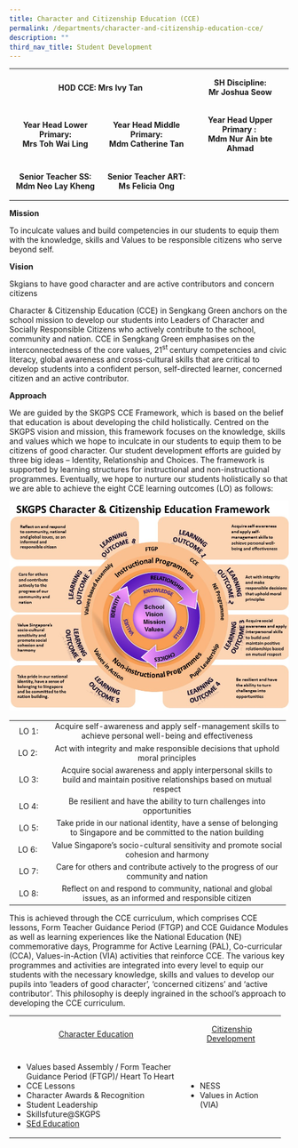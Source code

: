 ```yaml
---
title: Character and Citizenship Education (CCE)
permalink: /departments/character-and-citizenship-education-cce/
description: ""
third_nav_title: Student Development
---
```


<table>
<tbody>
<tr>
<td style="text-align: center;" colspan="2" width="307">
<p><strong>HOD CCE: Mrs Ivy Tan</strong></p>
</td>
<td style="text-align: center;" width="164">
<p><strong>SH Discipline:</strong><br /><strong>Mr Joshua Seow</strong></p>
</td>
</tr>
<tr>
<td style="text-align: center;" width="155">
<p><strong>Year Head Lower Primary:<br />Mrs Toh Wai Ling</strong></p>
</td>
<td style="text-align: center;" width="152">
<p><strong>Year Head Middle Primary:<br />Mdm Catherine Tan</strong></p>
</td>
<td style="text-align: center;" width="164">
<p><strong>Year Head Upper Primary :&nbsp;</strong><br /><strong>Mdm Nur Ain bte Ahmad</strong></p>
</td>
</tr>
<tr>
<td style="text-align: center;" width="155">
<p><strong>Senior Teacher SS:<br /></strong><strong>Mdm Neo Lay Kheng</strong></p>
</td>
<td style="text-align: center;" width="152">
<p><strong>Senior Teacher ART:<br /></strong><strong>Ms Felicia Ong</strong></p>
</td>
<td style="text-align: center;" width="164">&nbsp;</td>
</tr>
</tbody>
</table>
<p><strong>Mission&nbsp;</strong></p>
<p>To inculcate values and build competencies in our students to equip them with the knowledge, skills and Values to be responsible citizens who serve beyond self.</p>
<p><strong>Vision</strong></p>
<p>Skgians to have good character and are active contributors and concern citizens</p>
<p>Character &amp; Citizenship Education (CCE) in Sengkang Green anchors on the school mission to develop our students into Leaders of Character and Socially Responsible Citizens who actively contribute to the school, community and nation. CCE in Sengkang Green emphasises on the interconnectedness of the core values, 21<sup>st&nbsp;</sup>century competencies and civic literacy, global awareness and cross-cultural skills that are critical to develop students into a confident person, self-directed learner, concerned citizen and an active contributor.</p>
<p><strong>Approach</strong></p>
<p>We are guided by the SKGPS CCE Framework, which is based on the belief that education is about developing the child holistically. Centred on the SKGPS vision and mission, this framework focuses on the knowledge, skills and values which we hope to inculcate in our students to equip them to be citizens of good character. Our student development efforts are guided by three big ideas &ndash; Identity, Relationship and Choices. The framework is supported by learning structures for instructional and non-instructional programmes. Eventually, we hope to nurture our students holistically so that we are able to achieve the eight CCE learning outcomes (LO) as follows:</p>
<img src="/images/cce1.jpg">
<table>
<tbody>
<tr>
<td style="text-align: center;" width="56">LO 1:</td>
<td style="text-align: center;" width="415">Acquire self-awareness and apply self-management skills to achieve personal well-being and effectiveness</td>
</tr>
<tr>
<td style="text-align: center;" width="56">LO 2:&nbsp;</td>
<td style="text-align: center;" width="415">Act with integrity and make responsible decisions that uphold moral principles</td>
</tr>
<tr>
<td style="text-align: center;" width="56">LO 3:</td>
<td style="text-align: center;" width="415">Acquire social awareness and apply interpersonal skills to build and maintain positive relationships based on mutual respect</td>
</tr>
<tr>
<td style="text-align: center;" width="56">LO 4:</td>
<td style="text-align: center;" width="415">Be resilient and have the ability to turn challenges into opportunities</td>
</tr>
<tr>
<td style="text-align: center;" width="56">LO 5:</td>
<td style="text-align: center;" width="415">Take pride in our national identity, have a sense of belonging to Singapore and be committed to the nation building</td>
</tr>
<tr>
<td style="text-align: center;" width="56">LO 6:&nbsp;</td>
<td style="text-align: center;" width="415">Value Singapore&rsquo;s socio-cultural sensitivity and promote social cohesion and harmony</td>
</tr>
<tr>
<td style="text-align: center;" width="56">LO 7:</td>
<td style="text-align: center;" width="415">Care for others and contribute actively to the progress of our community and nation</td>
</tr>
<tr>
<td style="text-align: center;" width="56">LO 8:</td>
<td style="text-align: center;" width="415">Reflect on and respond to community, national and global issues, as an informed and responsible citizen</td>
</tr>
</tbody>
</table>
<p>This is achieved through the CCE curriculum, which comprises CCE lessons, Form Teacher Guidance Period (FTGP) and CCE Guidance Modules as well as learning experiences like the National Education (NE) commemorative days, Programme for Active Learning (PAL), Co-curricular (CCA), Values-in-Action (VIA) activities that reinforce CCE. The various key programmes and activities are integrated into every level to equip our students with the necessary knowledge, skills and values to develop our pupils into &lsquo;leaders of good character&rsquo;, &lsquo;concerned citizens&rsquo; and &lsquo;active contributor&rsquo;. This philosophy is deeply ingrained in the school&rsquo;s approach to developing the CCE curriculum.</p>
<table>
<tbody>
<tr>
<td style="width: 299px; text-align: center;">
<p><a href="/departments/character-and-citizenship-education-cce/character-education" target="">Character Education</a></p>
</td>
<td style="width: 163px; text-align: center;">
<p><a href="/departments/character-and-citizenship-education-cce/citizenship-development" target="">Citizenship Development</a>&nbsp;</p>
</td>
</tr>
<tr>
<td style="width: 299px;">
<ul>
<li>Values based Assembly / Form Teacher Guidance Period (FTGP)/ Heart To Heart</li>
<li>CCE Lessons</li>
<li>Character Awards &amp; Recognition</li>
<li>Student Leadership</li>
<li>Skillsfuture@SKGPS</li>
<li><a href="/for-parents/sexuality-education" target="">SEd Education</a></li>
</ul>
</td>
<td style="width: 163px;">
<ul>
<li>NESS</li>
<li>Values in Action (VIA)</li>
</ul>
</td>
</tr>
</tbody>
</table>